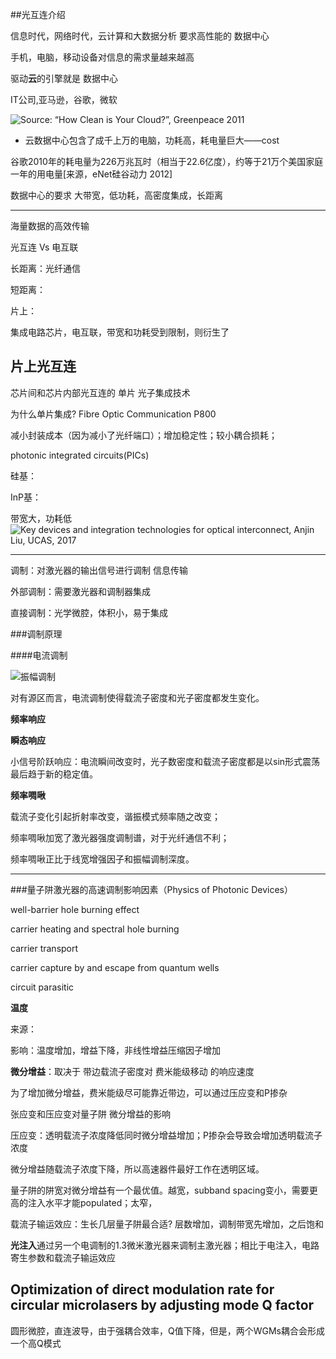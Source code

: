 ##光互连介绍

信息时代，网络时代，云计算和大数据分析 要求高性能的 数据中心

手机，电脑，移动设备对信息的需求量越来越高

驱动**云**的引擎就是 数据中心


IT公司,亚马逊，谷歌，微软

![Source: “How Clean is Your Cloud?”, Greenpeace 2011](https://i.imgur.com/2SWe1kk.jpg)

- 云数据中心包含了成千上万的电脑，功耗高，耗电量巨大——cost

谷歌2010年的耗电量为226万兆瓦时（相当于22.6亿度），约等于21万个美国家庭一年的用电量[来源，eNet硅谷动力 2012]

数据中心的要求 大带宽，低功耗，高密度集成，长距离

---

海量数据的高效传输

光互连 Vs 电互联

长距离：光纤通信

短距离：

片上：

集成电路芯片，电互联，带宽和功耗受到限制，则衍生了 

片上光互连
---
芯片间和芯片内部光互连的 单片 光子集成技术

为什么单片集成? Fibre Optic Communication P800

减小封装成本（因为减小了光纤端口）；增加稳定性；较小耦合损耗；

photonic integrated circuits(PICs)

硅基：

InP基：

带宽大，功耗低
![Key devices and integration technologies for optical interconnect, Anjin Liu, UCAS, 2017](https://i.imgur.com/wHEhDch.jpg)

---

调制：对激光器的输出信号进行调制 信息传输

外部调制：需要激光器和调制器集成

直接调制：光学微腔，体积小，易于集成


###调制原理

####电流调制

![振幅调制](https://i.imgur.com/YqqU770.jpg)

对有源区而言，电流调制使得载流子密度和光子密度都发生变化。

**频率响应**


**瞬态响应**

小信号阶跃响应：电流瞬间改变时，光子数密度和载流子密度都是以sin形式震荡最后趋于新的稳定值。

**频率啁啾**

载流子变化引起折射率改变，谐振模式频率随之改变；

频率啁啾加宽了激光器强度调制谱，对于光纤通信不利；

频率啁啾正比于线宽增强因子和振幅调制深度。













---

###量子阱激光器的高速调制影响因素（Physics of Photonic Devices）

well-barrier hole burning effect

carrier heating and spectral hole burning 

carrier transport

carrier capture by and escape from quantum wells

circuit parasitic


**温度**

来源：

影响：温度增加，增益下降，非线性增益压缩因子增加

**微分增益**：取决于 带边载流子密度对 费米能级移动 的响应速度

为了增加微分增益，费米能级尽可能靠近带边，可以通过压应变和P掺杂

张应变和压应变对量子阱 微分增益的影响

压应变：透明载流子浓度降低同时微分增益增加；P掺杂会导致会增加透明载流子浓度

微分增益随载流子浓度下降，所以高速器件最好工作在透明区域。

量子阱的阱宽对微分增益有一个最优值。越宽，subband spacing变小，需要更高的注入水平才能populated；太窄，

载流子输运效应：生长几层量子阱最合适?
层数增加，调制带宽先增加，之后饱和


**光注入**通过另一个电调制的1.3微米激光器来调制主激光器；相比于电注入，电路寄生参数和载流子输运效应







Optimization of direct modulation rate for circular microlasers by adjusting mode Q factor
-

圆形微腔，直连波导，由于强耦合效率，Q值下降，但是，两个WGMs耦合会形成一个高Q模式





